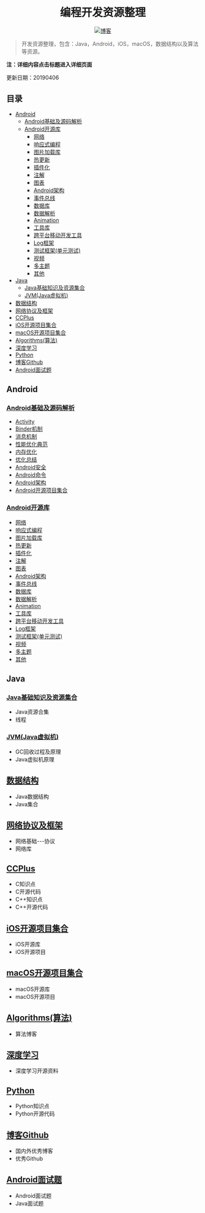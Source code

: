 <h1 align="center">编程开发资源整理</h1>

<p align="center">
  <a href="http://codemx.cn"><img src="https://img.shields.io/badge/博客-blog-brightgreen.svg" alt="博客">
  </a>
</p>


>开发资源整理，包含：Java，Android，iOS，macOS，数据结构以及算法等资源。

**注：详细内容点击标题进入详细页面**

更新日期：20190406

## 目录
* [Android](#Android)
    * [Android基础及源码解析](#Android基础及源码解析)
    * [Android开源库](#Android开源库)
        * [网络](#网络) 
        * [响应式编程](#响应式编程)
        * [图片加载库](#图片加载库)
        * [热更新](#热更新)
        * [插件化](#插件化)
        * [注解](#注解)
        * [图表](#图表)
        * [Android架构](#Android架构)
        * [事件总线](#事件总线)
        * [数据库](#数据库)
        * [数据解析](#数据解析)
        * [Animation](#Animation)
        * [工具库](#工具库)
        * [跨平台移动开发工具](#跨平台移动开发工具)
        * [Log框架](#Log框架)
        * [测试框架(单元测试)](#测试框架(单元测试))
        * [视频](#视频)
        * [多主题](#多主题)
        * [其他](#其他)
* [Java](#Java)
    * [Java基础知识及资源集合](#Java基础知识及资源集合)
    * [JVM(Java虚拟机)](#JVM(Java虚拟机))
* [数据结构](#数据结构)
* [网络协议及框架](#网络协议及框架)
* [CCPlus](#CCPlus)
* [iOS开源项目集合](#iOS开源项目集合)
* [macOS开源项目集合](#macOS开源项目集合)
* [Algorithms(算法)](#Algorithms(算法))
* [深度学习](#深度学习)
* [Python](#Python)
* [博客Github](#博客Github)
* [Android面试题](#Android面试题)


## Android
### [Android基础及源码解析](/Android/Android.md)
* [Activity](/Android/Android.md#Activity)
* [Binder机制](/Android/Android.md#Binder机制)
* [消息机制](/Android/Android.md#消息机制)
* [性能优化典范](/Android/Android.md#性能优化典范)
* [内存优化](/Android/Android.md#内存优化)
* [优化总结](/Android/Android.md#优化总结)
* [Android安全](/Android/Android.md#Android安全)
* [Android命令](/Android/Android.md#Android命令)
* [Android架构](/Android/Android.md#Android架构)
* [Android开源项目集合](/Android/Android.mdAndroid开源项目集合)

### [Android开源库](/Android/Library.md)
* [网络](/Android/Library.md#网络)
* [响应式编程](/Android/Library.md#ReactiveX)
* [图片加载库](/Android/Library.md#图片加载及显示)
* [热更新](/Android/Library.md#热更新)
* [插件化](/Android/Library.md#插件化)
* [注解](/Android/Library.md#注解)
* [图表](/Android/Library.md#图表)
* [Android架构](/Android/Library.md#Android架构)
* [事件总线](/Android/Library.md#事件总线)
* [数据库](/Android/Library.md#数据库)
* [数据解析](/Android/Library.md#数据解析)
* [Animation](/Android/Library.md#Animation)
* [工具库](/Android/Library.md#工具库)
* [跨平台移动开发工具](/Android/Library.md#跨平台移动开发工具)
* [Log框架](/Android/Library.md#Log框架)
* [测试框架(单元测试)](/Android/Library.md#测试框架(单元测试))
* [视频](/Android/Library.md#视频)
* [多主题](/Android/Library.md#多主题)
* [其他](/Android/Library.md#其他)

## Java
### [Java基础知识及资源集合](/Java/Java.md)
* Java资源合集
* 线程

### [JVM(Java虚拟机)](/Java/JVM.md)
* GC回收过程及原理
* Java虚拟机原理

## [数据结构](/Algorithm/Structures.md)
* Java数据结构
* Java集合

## [网络协议及框架](/Net/Net.md)
* 网络基础---协议
* 网络库

## [CCPlus](/CCPlus/CCPlus.md)
* C知识点
* C开源代码
* C++知识点
* C++开源代码

## [iOS开源项目集合](/iOS/iOS.md)
* iOS开源库
* iOS开源项目

## [macOS开源项目集合](/macOS/macOS.md)
* macOS开源库
* macOS开源项目

## [Algorithms(算法)](/Algorithm/Algorithm.md)
* 算法博客

## [深度学习](/DeepLearn/DeepLearn.md)
* 深度学习开源资料

## [Python](/Python/Python.md)
* Python知识点
* Python开源代码

## [博客Github](/Blog/Blog.md)
* 国内外优秀博客
* 优秀Github

## [Android面试题](/Interview/Interview.md)
* Android面试题
* Java面试题
